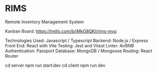 # RIMS

Remote Inventory Management System

Kanban Board: https://trello.com/b/iMkG8QKI/rims-mvp

Technologies Used:
Javascript / Typescript
Backend: Node.js / Express
Front End: React with Vite
Testing: Jest and Vitest
Linter: AirBNB
Authentication: Passport
Database: MongoDB / Mongoose
Routing: React Router

cd server npm run start:dev
cd client npm run dev
